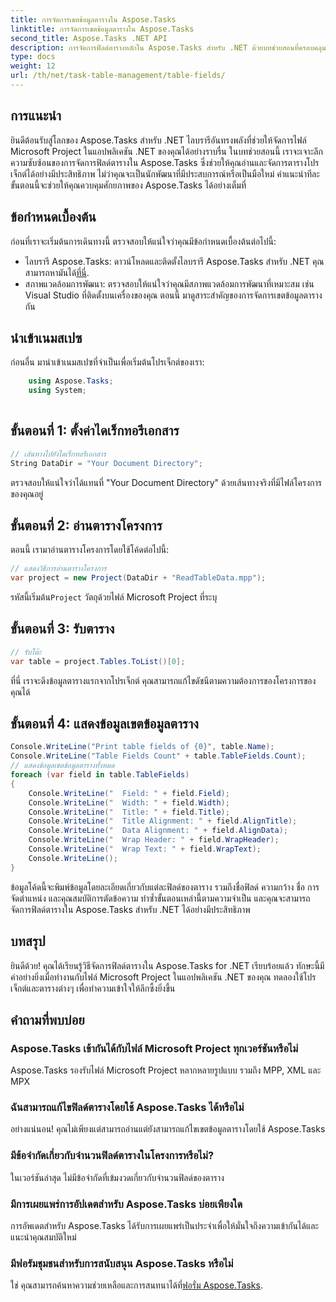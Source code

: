 ```yaml
---
title: การจัดการเขตข้อมูลตารางใน Aspose.Tasks
linktitle: การจัดการเขตข้อมูลตารางใน Aspose.Tasks
second_title: Aspose.Tasks .NET API
description: การจัดการฟิลด์ตารางหลักใน Aspose.Tasks สำหรับ .NET ด้วยบทช่วยสอนที่ครอบคลุมนี้ เรียนรู้การอ่าน แสดง และแก้ไขตารางโปรเจ็กต์ได้อย่างง่ายดาย
type: docs
weight: 12
url: /th/net/task-table-management/table-fields/
---
```

## การแนะนำ
ยินดีต้อนรับสู่โลกของ Aspose.Tasks สำหรับ .NET ไลบรารีอันทรงพลังที่ช่วยให้จัดการไฟล์ Microsoft Project ในแอปพลิเคชัน .NET ของคุณได้อย่างราบรื่น ในบทช่วยสอนนี้ เราจะเจาะลึกความซับซ้อนของการจัดการฟิลด์ตารางใน Aspose.Tasks ซึ่งช่วยให้คุณอ่านและจัดการตารางโปรเจ็กต์ได้อย่างมีประสิทธิภาพ ไม่ว่าคุณจะเป็นนักพัฒนาที่มีประสบการณ์หรือเป็นมือใหม่ คำแนะนำทีละขั้นตอนนี้จะช่วยให้คุณควบคุมศักยภาพของ Aspose.Tasks ได้อย่างเต็มที่
## ข้อกำหนดเบื้องต้น
ก่อนที่เราจะเริ่มต้นการเดินทางนี้ ตรวจสอบให้แน่ใจว่าคุณมีข้อกำหนดเบื้องต้นต่อไปนี้:
-  ไลบรารี Aspose.Tasks: ดาวน์โหลดและติดตั้งไลบรารี Aspose.Tasks สำหรับ .NET คุณสามารถหามันได้[ที่นี่](https://releases.aspose.com/tasks/net/).
- สภาพแวดล้อมการพัฒนา: ตรวจสอบให้แน่ใจว่าคุณมีสภาพแวดล้อมการพัฒนาที่เหมาะสม เช่น Visual Studio ที่ติดตั้งบนเครื่องของคุณ
ตอนนี้ มาดูสาระสำคัญของการจัดการเขตข้อมูลตารางกัน
## นำเข้าเนมสเปซ
ก่อนอื่น มานำเข้าเนมสเปซที่จำเป็นเพื่อเริ่มต้นโปรเจ็กต์ของเรา:
```csharp
    using Aspose.Tasks;
    using System;
    
```
## ขั้นตอนที่ 1: ตั้งค่าไดเร็กทอรีเอกสาร
```csharp
// เส้นทางไปยังไดเร็กทอรีเอกสาร
String DataDir = "Your Document Directory";
```
ตรวจสอบให้แน่ใจว่าได้แทนที่ "Your Document Directory" ด้วยเส้นทางจริงที่มีไฟล์โครงการของคุณอยู่
## ขั้นตอนที่ 2: อ่านตารางโครงการ
ตอนนี้ เรามาอ่านตารางโครงการโดยใช้โค้ดต่อไปนี้:
```csharp
// แสดงวิธีการอ่านตารางโครงการ
var project = new Project(DataDir + "ReadTableData.mpp");
```
 รหัสนี้เริ่มต้น`Project` วัตถุด้วยไฟล์ Microsoft Project ที่ระบุ
## ขั้นตอนที่ 3: รับตาราง
```csharp
// รับโต๊ะ
var table = project.Tables.ToList()[0];
```
ที่นี่ เราจะดึงข้อมูลตารางแรกจากโปรเจ็กต์ คุณสามารถแก้ไขดัชนีตามความต้องการของโครงการของคุณได้
## ขั้นตอนที่ 4: แสดงข้อมูลเขตข้อมูลตาราง
```csharp
Console.WriteLine("Print table fields of {0}", table.Name);
Console.WriteLine("Table Fields Count" + table.TableFields.Count);
// แสดงข้อมูลเขตข้อมูลตารางทั้งหมด
foreach (var field in table.TableFields)
{
    Console.WriteLine("  Field: " + field.Field);
    Console.WriteLine("  Width: " + field.Width);
    Console.WriteLine("  Title: " + field.Title);
    Console.WriteLine("  Title Alignment: " + field.AlignTitle);
    Console.WriteLine("  Data Alignment: " + field.AlignData);
    Console.WriteLine("  Wrap Header: " + field.WrapHeader);
    Console.WriteLine("  Wrap Text: " + field.WrapText);
    Console.WriteLine();
}
```
ข้อมูลโค้ดนี้จะพิมพ์ข้อมูลโดยละเอียดเกี่ยวกับแต่ละฟิลด์ของตาราง รวมถึงชื่อฟิลด์ ความกว้าง ชื่อ การจัดตำแหน่ง และคุณสมบัติการตัดข้อความ
ทำซ้ำขั้นตอนเหล่านี้ตามความจำเป็น และคุณจะสามารถจัดการฟิลด์ตารางใน Aspose.Tasks สำหรับ .NET ได้อย่างมีประสิทธิภาพ
## บทสรุป
ยินดีด้วย! คุณได้เรียนรู้วิธีจัดการฟิลด์ตารางใน Aspose.Tasks for .NET เรียบร้อยแล้ว ทักษะนี้มีค่าอย่างยิ่งเมื่อทำงานกับไฟล์ Microsoft Project ในแอปพลิเคชัน .NET ของคุณ ทดลองใช้โปรเจ็กต์และตารางต่างๆ เพื่อทำความเข้าใจให้ลึกซึ้งยิ่งขึ้น
## คำถามที่พบบ่อย
### Aspose.Tasks เข้ากันได้กับไฟล์ Microsoft Project ทุกเวอร์ชันหรือไม่
Aspose.Tasks รองรับไฟล์ Microsoft Project หลากหลายรูปแบบ รวมถึง MPP, XML และ MPX
### ฉันสามารถแก้ไขฟิลด์ตารางโดยใช้ Aspose.Tasks ได้หรือไม่
อย่างแน่นอน! คุณไม่เพียงแต่สามารถอ่านแต่ยังสามารถแก้ไขเขตข้อมูลตารางโดยใช้ Aspose.Tasks
### มีข้อจำกัดเกี่ยวกับจำนวนฟิลด์ตารางในโครงการหรือไม่?
ในเวอร์ชันล่าสุด ไม่มีข้อจำกัดที่เข้มงวดเกี่ยวกับจำนวนฟิลด์ของตาราง
### มีการเผยแพร่การอัปเดตสำหรับ Aspose.Tasks บ่อยเพียงใด
การอัพเดตสำหรับ Aspose.Tasks ได้รับการเผยแพร่เป็นประจำเพื่อให้มั่นใจถึงความเข้ากันได้และแนะนำคุณสมบัติใหม่
### มีฟอรัมชุมชนสำหรับการสนับสนุน Aspose.Tasks หรือไม่
ใช่ คุณสามารถค้นหาความช่วยเหลือและการสนทนาได้ที่[ฟอรั่ม Aspose.Tasks](https://forum.aspose.com/c/tasks/15).